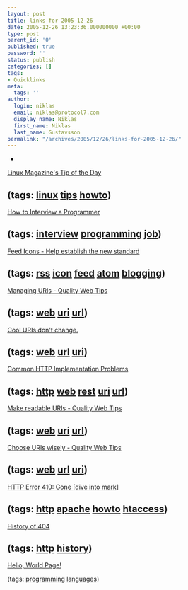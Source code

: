 ```yaml
---
layout: post
title: links for 2005-12-26
date: 2005-12-26 13:23:36.000000000 +00:00
type: post
parent_id: '0'
published: true
password: ''
status: publish
categories: []
tags:
- Quicklinks
meta:
  tags: ''
author:
  login: niklas
  email: niklas@protocol7.com
  display_name: Niklas
  first_name: Niklas
  last_name: Gustavsson
permalink: "/archives/2005/12/26/links-for-2005-12-26/"
---
```

- 
[Linux Magazine's Tip of the Day](http://www.linux-mag.com/tips/)

(tags: [linux](http://del.icio.us/protocol7/linux) [tips](http://del.icio.us/protocol7/tips) [howto](http://del.icio.us/protocol7/howto))
- 
[How to Interview a Programmer](http://www.artima.com/wbc/interprog.html)

(tags: [interview](http://del.icio.us/protocol7/interview) [programming](http://del.icio.us/protocol7/programming) [job](http://del.icio.us/protocol7/job))
- 
[Feed Icons - Help establish the new standard](http://www.feedicons.com/)

(tags: [rss](http://del.icio.us/protocol7/rss) [icon](http://del.icio.us/protocol7/icon) [feed](http://del.icio.us/protocol7/feed) [atom](http://del.icio.us/protocol7/atom) [blogging](http://del.icio.us/protocol7/blogging))
- 
[Managing URIs - Quality Web Tips](http://www.w3.org/QA/Tips/uri-manage)

(tags: [web](http://del.icio.us/protocol7/web) [uri](http://del.icio.us/protocol7/uri) [url](http://del.icio.us/protocol7/url))
- 
[Cool URIs don't change.](http://www.w3.org/Provider/Style/URI)

(tags: [web](http://del.icio.us/protocol7/web) [url](http://del.icio.us/protocol7/url) [uri](http://del.icio.us/protocol7/uri))
- 
[Common HTTP Implementation Problems](http://www.w3.org/TR/chips/)

(tags: [http](http://del.icio.us/protocol7/http) [web](http://del.icio.us/protocol7/web) [rest](http://del.icio.us/protocol7/rest) [uri](http://del.icio.us/protocol7/uri) [url](http://del.icio.us/protocol7/url))
- 
[Make readable URIs - Quality Web Tips](http://www.w3.org/QA/2004/08/readable-uri)

(tags: [web](http://del.icio.us/protocol7/web) [uri](http://del.icio.us/protocol7/uri) [url](http://del.icio.us/protocol7/url))
- 
[Choose URIs wisely - Quality Web Tips](http://www.w3.org/QA/Tips/uri-choose)

(tags: [web](http://del.icio.us/protocol7/web) [url](http://del.icio.us/protocol7/url) [uri](http://del.icio.us/protocol7/uri))
- 
[HTTP Error 410: Gone [dive into mark]](http://diveintomark.org/archives/2003/03/27/http_error_410_gone)

(tags: [http](http://del.icio.us/protocol7/http) [apache](http://del.icio.us/protocol7/apache) [howto](http://del.icio.us/protocol7/howto) [htaccess](http://del.icio.us/protocol7/htaccess))
- 
[History of 404](http://www.plinko.net/404/history.asp)

(tags: [http](http://del.icio.us/protocol7/http) [history](http://del.icio.us/protocol7/history))
- 
[Hello, World Page!](http://www2.latech.edu/~acm/HelloWorld.shtml)

(tags: [programming](http://del.icio.us/protocol7/programming) [languages](http://del.icio.us/protocol7/languages))
